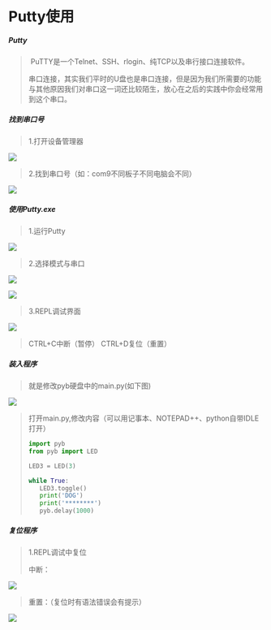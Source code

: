 # Putty使用

##### Putty

>​		PuTTY是一个Telnet、SSH、rlogin、纯TCP以及串行接口连接软件。
>
>​		串口连接，其实我们平时的U盘也是串口连接，但是因为我们所需要的功能与其他原因我们对串口这一词还比较陌生，放心在之后的实践中你会经常用到这个串口。

##### 找到串口号

>1.打开设备管理器

![](/pic/ch3/3.1.2/1.png)

>2.找到串口号（如：com9不同板子不同电脑会不同）
>

![](/pic/ch3/3.1.2/2.png)

##### 使用Putty.exe

>1.运行Putty
>

![](/pic/ch3/3.1.2/3.png)

>2.选择模式与串口
>

![](/pic/ch3/3.1.2/4.png)


![](/pic/ch3/3.1.2/5.png)

>3.REPL调试界面
>

![](/pic/ch3/3.1.2/6.png)

>   CTRL+C中断（暂停） CTRL+D复位（重置） 

##### 装入程序

>就是修改pyb硬盘中的main.py(如下图)
>

![](/pic/ch3/3.1.2/7.png)

>打开main.py,修改内容（可以用记事本、NOTEPAD++、python自带IDLE打开）
>
>```python
>import pyb
>from pyb import LED
>
>LED3 = LED(3)
>
>while True:
>    LED3.toggle()
>    print('DOG')
>    print('********')
>    pyb.delay(1000)
>```

##### 复位程序

>1.REPL调试中复位
>
>   中断：
>

![](/pic/ch3/3.1.2/8.png)

>   重置：（复位时有语法错误会有提示）
>

![](/pic/ch3/3.1.2/9.png)

